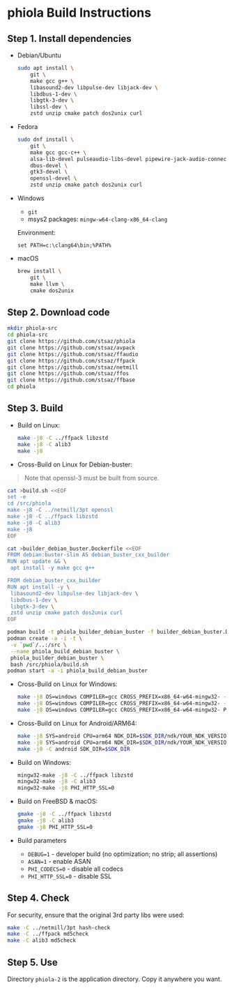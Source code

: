 # phiola Build Instructions

## Step 1. Install dependencies

* Debian/Ubuntu

	```sh
	sudo apt install \
		git \
		make gcc g++ \
		libasound2-dev libpulse-dev libjack-dev \
		libdbus-1-dev \
		libgtk-3-dev \
		libssl-dev \
		zstd unzip cmake patch dos2unix curl
	```

* Fedora

	```sh
	sudo dnf install \
		git \
		make gcc gcc-c++ \
		alsa-lib-devel pulseaudio-libs-devel pipewire-jack-audio-connection-kit-devel \
		dbus-devel \
		gtk3-devel \
		openssl-devel \
		zstd unzip cmake patch dos2unix curl
	```

* Windows

	* `git`
	* msys2 packages: `mingw-w64-clang-x86_64-clang`

	Environment:

	```
	set PATH=c:\clang64\bin;%PATH%
	````

* macOS

	```sh
	brew install \
		git \
		make llvm \
		cmake dos2unix
	```


## Step 2. Download code

```sh
mkdir phiola-src
cd phiola-src
git clone https://github.com/stsaz/phiola
git clone https://github.com/stsaz/avpack
git clone https://github.com/stsaz/ffaudio
git clone https://github.com/stsaz/ffpack
git clone https://github.com/stsaz/netmill
git clone https://github.com/stsaz/ffos
git clone https://github.com/stsaz/ffbase
cd phiola
```


## Step 3. Build

* Build on Linux:

	```sh
	make -j8 -C ../ffpack libzstd
	make -j8 -C alib3
	make -j8
	```

* Cross-Build on Linux for Debian-buster:

> Note that openssl-3 must be built from source.

```sh
cat >build.sh <<EOF
set -e
cd /src/phiola
make -j8 -C ../netmill/3pt openssl
make -j8 -C ../ffpack libzstd
make -j8 -C alib3
make -j8
EOF

cat >builder_debian_buster.Dockerfile <<EOF
FROM debian:buster-slim AS debian_buster_cxx_builder
RUN apt update && \
 apt install -y make gcc g++

FROM debian_buster_cxx_builder
RUN apt install -y \
 libasound2-dev libpulse-dev libjack-dev \
 libdbus-1-dev \
 libgtk-3-dev \
 zstd unzip cmake patch dos2unix curl
EOF

podman build -t phiola_builder_debian_buster -f builder_debian_buster.Dockerfile .
podman create -a -i -t \
 -v `pwd`/..:/src \
 --name phiola_build_debian_buster \
 phiola_builder_debian_buster \
 bash /src/phiola/build.sh
podman start -a -i phiola_build_debian_buster
```

* Cross-Build on Linux for Windows:

	```sh
	make -j8 OS=windows COMPILER=gcc CROSS_PREFIX=x86_64-w64-mingw32- -C ../ffpack libzstd
	make -j8 OS=windows COMPILER=gcc CROSS_PREFIX=x86_64-w64-mingw32- -C alib3
	make -j8 OS=windows COMPILER=gcc CROSS_PREFIX=x86_64-w64-mingw32- PHI_HTTP_SSL=0
	```

* Cross-Build on Linux for Android/ARM64:

	```sh
	make -j8 SYS=android CPU=arm64 NDK_DIR=$SDK_DIR/ndk/YOUR_NDK_VERSION -C ../ffpack libzstd
	make -j8 SYS=android CPU=arm64 NDK_DIR=$SDK_DIR/ndk/YOUR_NDK_VERSION -C alib3
	make -j8 -C android SDK_DIR=$SDK_DIR
	```

* Build on Windows:

	```sh
	mingw32-make -j8 -C ../ffpack libzstd
	mingw32-make -j8 -C alib3
	mingw32-make -j8 PHI_HTTP_SSL=0
	```

* Build on FreeBSD & macOS:

	```sh
	gmake -j8 -C ../ffpack libzstd
	gmake -j8 -C alib3
	gmake -j8 PHI_HTTP_SSL=0
	```

* Build parameters

	* `DEBUG=1` - developer build (no optimization; no strip; all assertions)
	* `ASAN=1` - enable ASAN
	* `PHI_CODECS=0` - disable all codecs
	* `PHI_HTTP_SSL=0` - disable SSL


## Step 4. Check

For security, ensure that the original 3rd party libs were used:

```sh
make -C ../netmill/3pt hash-check
make -C ../ffpack md5check
make -C alib3 md5check
```


## Step 5. Use

Directory `phiola-2` is the application directory.  Copy it anywhere you want.
